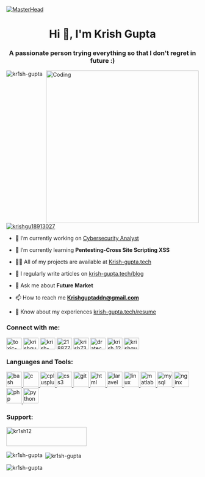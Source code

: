 [![MasterHead](https://krish-gupta.tech/assets/github/banner.jpg)](https://krish-gupta.tech)
<h1 align="center">Hi 👋, I'm Krish Gupta</h1>
<h3 align="center">A passionate person trying everything so that I don't regret in future :)</h3>
<img align="right" alt="Coding" width="400" src="https://media.tenor.com/rePDfDWO3XoAAAAd/hacking.gif">

<p align="left"> <img src="https://komarev.com/ghpvc/?username=kr1sh-gupta&label=Profile%20views&color=0e75b6&style=flat" alt="kr1sh-gupta" /> </p>

<p align="left"> <a href="https://twitter.com/krishgu18913027" target="blank"><img src="https://img.shields.io/twitter/follow/krishgu18913027?logo=twitter&style=for-the-badge" alt="krishgu18913027" /></a> </p>

- 🔭 I’m currently working on [Cybersecurity Analyst](https://mahdevops.live/)

- 🌱 I’m currently learning **Pentesting-Cross Site Scripting XSS**

- 👨‍💻 All of my projects are available at [Krish-gupta.tech](Krish-gupta.tech)

- 📝 I regularly write articles on [krish-gupta.tech/blog](krish-gupta.tech/blog)

- 💬 Ask me about **Future Market**

- 📫 How to reach me **Krishguptaddn@gmail.com**

- 📄 Know about my experiences [krish-gupta.tech/resume](krish-gupta.tech/resume)

<h3 align="left">Connect with me:</h3>
<p align="left">
<a href="https://codepen.io/toxic-haste" target="blank"><img align="center" src="https://cdn.dribbble.com/users/299/screenshots/5648722/codepen-logo-gifc2.gif" alt="toxic-haste" height="30" width="40" /></a>
<a href="https://twitter.com/krishgu18913027" target="blank"><img align="center" src="https://media.tenor.com/PFwY0YBBJIYAAAAM/twitter-social-media.gif" alt="krishgu18913027" height="30" width="40" /></a>
<a href="https://linkedin.com/in/krish-gupta-97a882223" target="blank"><img align="center" src="https://cliply.co/wp-content/uploads/2021/02/372102050_LINKEDIN_ICON_TRANSPARENT_1080.gif" alt="krish-gupta-97a882223" height="30" width="40" /></a>
<a href="https://stackoverflow.com/users/21887775" target="blank"><img align="center" src="https://upload.wikimedia.org/wikipedia/commons/thumb/e/ef/Stack_Overflow_icon.svg/768px-Stack_Overflow_icon.svg.png" alt="21887775" height="30" width="40" /></a>
<a href="https://instagram.com/krish7387" target="blank"><img align="center" src="https://media.tenor.com/PODuLdcrSnYAAAAi/insta-instagram.gif" alt="krish7387" height="30" width="40" /></a>
<a href="https://youtube.com/@dratechx6071" target="blank"><img align="center" src="https://raw.githubusercontent.com/rahuldkjain/github-profile-readme-generator/master/src/images/icons/Social/youtube.svg" alt="dratechx6071" height="30" width="40" /></a>
<a href="https://codeforces.com/profile/krish_12" target="blank"><img align="center" src="https://raw.githubusercontent.com/rahuldkjain/github-profile-readme-generator/master/src/images/icons/Social/codeforces.svg" alt="krish_12" height="30" width="40" /></a>
<a href="https://www.leetcode.com/krishguptaddn" target="blank"><img align="center" src="https://raw.githubusercontent.com/rahuldkjain/github-profile-readme-generator/master/src/images/icons/Social/leet-code.svg" alt="krishguptaddn" height="30" width="40" /></a>
</p>

<h3 align="left">Languages and Tools:</h3>
<p align="left"> <a href="https://www.gnu.org/software/bash/" target="_blank" rel="noreferrer"> <img src="https://www.vectorlogo.zone/logos/gnu_bash/gnu_bash-icon.svg" alt="bash" width="40" height="40"/> </a> <a href="https://www.cprogramming.com/" target="_blank" rel="noreferrer"> <img src="https://i.pinimg.com/originals/6e/46/e7/6e46e7dbe2bb73dacc055e5dbd85c3ad.png" alt="c" width="40" height="40"/> </a> <a href="https://www.w3schools.com/cpp/" target="_blank" rel="noreferrer"> <img src="https://fiverr-res.cloudinary.com/images/q_auto,f_auto/gigs/114253208/original/f650139840066f30c10aa746f4de46f0086c8f64/code-in-c-and-c-plus-pus.png" alt="cplusplus" width="40" height="40"/> </a> <a href="https://www.w3schools.com/css/" target="_blank" rel="noreferrer"> <img src="https://upload.wikimedia.org/wikipedia/commons/thumb/d/d5/CSS3_logo_and_wordmark.svg/1200px-CSS3_logo_and_wordmark.svg.png" alt="css3" width="40" height="40"/> </a> <a href="https://git-scm.com/" target="_blank" rel="noreferrer"> <img src="https://www.vectorlogo.zone/logos/git-scm/git-scm-icon.svg" alt="git" width="40" height="40"/> </a> <a href="https://www.w3.org/html/" target="_blank" rel="noreferrer"> <img src="https://upload.wikimedia.org/wikipedia/commons/a/a8/AnantP%40html.png" alt="html" width="40" height="40"/> </a> <a href="https://laravel.com/" target="_blank" rel="noreferrer"> <img src="https://laravel.com/img/logomark.min.svg" alt="laravel" width="40" height="40"/> </a> <a href="https://www.linux.org/" target="_blank" rel="noreferrer"> <img src="https://www.pngplay.com/wp-content/uploads/13/Linux-Logo-Transparent-PNG.png" alt="linux" width="40" height="40"/> </a> <a href="https://www.mathworks.com/" target="_blank" rel="noreferrer"> <img src="https://upload.wikimedia.org/wikipedia/commons/2/21/Matlab_Logo.png" alt="matlab" width="40" height="40"/> </a> <a href="https://www.mysql.com/" target="_blank" rel="noreferrer"> <img src="https://upload.wikimedia.org/wikipedia/fr/thumb/6/62/MySQL.svg/1200px-MySQL.svg.png" alt="mysql" width="40" height="40"/> </a> <a href="https://www.nginx.com" target="_blank" rel="noreferrer"> <img src="https://www.nginx.com/wp-content/uploads/2020/05/NGINX-product-icon.svg" alt="nginx" width="40" height="40"/> </a> <a href="https://www.php.net" target="_blank" rel="noreferrer"> <img src="https://www.php.net/images/logos/php-logo.svg" alt="php" width="40" height="40"/> </a> <a href="https://www.python.org" target="_blank" rel="noreferrer"> <img src="https://upload.wikimedia.org/wikipedia/commons/thumb/c/c3/Python-logo-notext.svg/121px-Python-logo-notext.svg.png" alt="python" width="40" height="40"/> </a> </p>

<h3 align="left">Support:</h3>
<p><a href="https://www.buymeacoffee.com/kr1sh12"> <img align="left" src="https://cdn.buymeacoffee.com/buttons/v2/default-yellow.png" height="50" width="210" alt="kr1sh12" /></a></p><br><br><br>

<p><img align="left" src="https://github-readme-stats.vercel.app/api/top-langs?username=kr1sh-gupta&show_icons=true&locale=en&layout=compact" alt="kr1sh-gupta" /></p>

<p>&nbsp;<img align="center" src="https://github-readme-stats.vercel.app/api?username=kr1sh-gupta&show_icons=true&locale=en" alt="kr1sh-gupta" /></p>

<p><img align="center" src="https://github-readme-streak-stats.herokuapp.com/?user=kr1sh-gupta&" alt="kr1sh-gupta" /></p>
